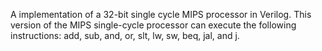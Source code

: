 A implementation of a 32-bit single cycle MIPS processor in Verilog. This version of the MIPS single-cycle processor can execute the following instructions: add, sub, and, or, slt, lw, sw, beq, jal, and j.
